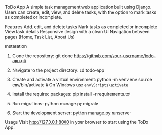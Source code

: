 ToDo App
A simple task management web application built using Django. Users can create, edit, view, and delete tasks, with the option to mark tasks as completed or incomplete.

Features
Add, edit, and delete tasks
Mark tasks as completed or incomplete
View task details
Responsive design with a clean UI
Navigation between pages (Home, Task List, About Us)


Installation

1. Clone the repository:
   git clone https://github.com/your-username/todo-app.git
   

2. Navigate to the project directory:
   cd todo-app
   
   
3. Create and activate a virtual environment:
   python -m venv env
   source env/bin/activate  # On Windows use `env\Scripts\activate`
   

4. Install the required packages:
   pip install -r requirements.txt

   
5. Run migrations:
   python manage.py migrate


6. Start the development server:
   python manage.py runserver

Usage
Visit http://127.0.0.1:8000 in your browser to start using the ToDo App.


